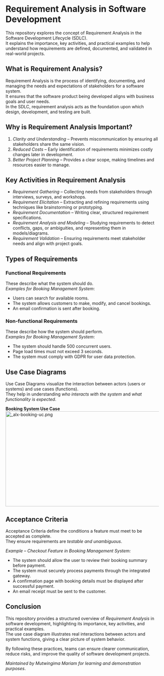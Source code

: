 
# **Requirement Analysis in Software Development**

This repository explores the concept of Requirement Analysis in the Software Development Lifecycle (SDLC).  
It explains the importance, key activities, and practical examples to help understand how requirements are defined, documented, and validated in real-world projects.


## **What is Requirement Analysis?**

Requirement Analysis is the process of identifying, documenting, and managing the needs and expectations of stakeholders for a software system.  
It ensures that the software product being developed aligns with business goals and user needs.  
In the SDLC, requirement analysis acts as the foundation upon which design, development, and testing are built.

## **Why is Requirement Analysis Important?**

1. *Clarity and Understanding* – Prevents miscommunication by ensuring all stakeholders share the same vision.  
2. *Reduced Costs* – Early identification of requirements minimizes costly changes later in development.  
3. *Better Project Planning* – Provides a clear scope, making timelines and resources easier to manage.

## **Key Activities in Requirement Analysis**
- *Requirement Gathering* – Collecting needs from stakeholders through interviews, surveys, and workshops.  
- *Requirement Elicitation* – Extracting and refining requirements using techniques like brainstorming or prototyping.  
- *Requirement Documentation* – Writing clear, structured requirement specifications.  
- *Requirement Analysis and Modeling* – Studying requirements to detect conflicts, gaps, or ambiguities, and representing them in models/diagrams.  
- *Requirement Validation* – Ensuring requirements meet stakeholder needs and align with project goals.

## **Types of Requirements**

### Functional Requirements
These describe what the system should do.  
*Examples for Booking Management System*:
- Users can search for available rooms.  
- The system allows customers to make, modify, and cancel bookings.  
- An email confirmation is sent after booking.  

### Non-functional Requirements
These describe how the system should perform.  
*Examples for Booking Management System*:
- The system should handle 500 concurrent users.  
- Page load times must not exceed 3 seconds.
- The system must comply with GDPR for user data protection.

## **Use Case Diagrams**

Use Case Diagrams visualize the interaction between actors (users or systems) and use cases (functions).  
They help in understanding *who interacts with the system* and *what functionality is expected*.  

**Booking System Use Case** 
<img width="640" height="312" alt="_alx-booking-uc.png" src="https://github.com/user-attachments/assets/2a225b4f-e9f1-4a69-9910-b854e1c0c4d7" />


## **Acceptance Criteria**

Acceptance Criteria define the conditions a feature must meet to be accepted as complete.  
They ensure requirements are *testable and unambiguous*.  

*Example – Checkout Feature in Booking Management System:*  
- The system should allow the user to review their booking summary before payment.  
- The system must securely process payments through the integrated gateway.  
- A confirmation page with booking details must be displayed after successful payment.
- An email receipt must be sent to the customer.


## **Conclusion**

This repository provides a structured overview of *Requirement Analysis* in software development, highlighting its importance, key activities, and practical examples.  
The use case diagram illustrates real interactions between actors and system functions, giving a clear picture of system behavior.  

By following these practices, teams can ensure clearer communication, reduce risks, and improve the quality of software development projects.


*Maintained by Mutwingima Mariam for learning and demonstration purposes*.

